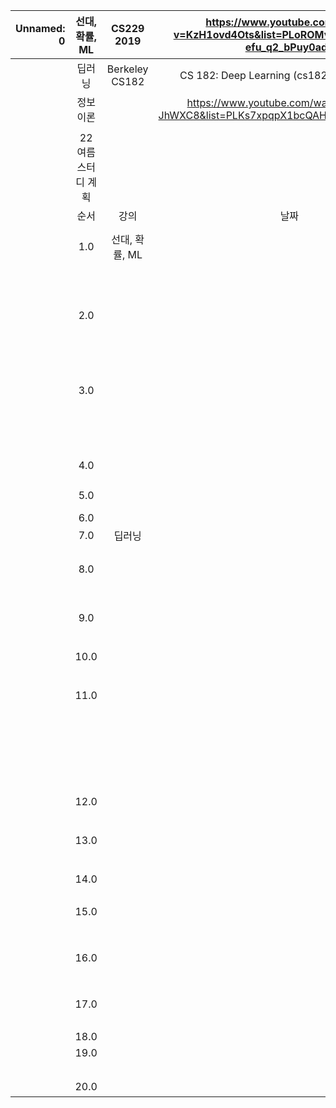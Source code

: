 | Unnamed: 0 | 선대, 확률, ML | CS229 2019 | https://www.youtube.com/watch?v=KzH1ovd4Ots&list=PLoROMvodv4rNH7qL6-efu_q2_bPuy0adh | Unnamed: 4 | Unnamed: 5 | Unnamed: 6 | Unnamed: 7 | Unnamed: 8 |
|--:|:-:|:-:|:-:|:-:|:-:|:-:|:-:|:-:|
| | 딥러닝 | Berkeley CS182 | CS 182: Deep Learning (cs182sp21.github.io) | | | | | |
| | 정보 이론 | | https://www.youtube.com/watch?v=KRNz-JhWXC8&list=PLKs7xpqpX1bcQAHSjlZAv8vHftDj6kXrn | | | | | |
| | | | | | | | | |
| | 22 여름 스터디 계획 | | | | | | | |
| | 순서 | 강의 | 날짜 | 발표자 | 강의 | 실습 | 조교 | 추가 자료 |
| | 1.0 | 선대, 확률, ML | | | CS 229 lec 1 - Introduction and Logistics, Review of Linear Algebra | 실습1,2 | | 실습1 ( https://drive.google.com/file/d/1Aqtea9FWbVdteVhv3U2eV11oi7MNtJh5/view?usp=sharing ) |
| | | | | | | | | 실습2 ( https://drive.google.com/file/d/1BD_Nc0Fbf-TzLTsbs_AYo5dZ3b0k93nu/view?usp=sharing ) |
| | 2.0 | | | | CS 229 lec 2 - Review of Matrix Calculus, Review of Probability | 실습 3,4 | | 실습3 ( https://drive.google.com/file/d/1gFugPjiYe70TfGLvWA-fnhM5VhEY2Iu7/view?usp=sharing ) |
| | | | | | | | | 실습4 ( https://drive.google.com/file/d/1XnJrNH5pXnfHVblGplEnhFZC56khNbQf/view?usp=sharing ) |
| | 3.0 | | | | CS 229 lec 3 - Review of Probability and Statistics, Setting of Supervised Learning | 실습5,6 | | 실습5 ( https://drive.google.com/file/d/16WbxPodPbYgroTCklA2Jtn6C-ztoph8U/view?usp=sharing ) |
| | | | | | | | | 실습6 ( https://drive.google.com/file/d/1uG6MRNYujZ1ZzarZs2xkw1psYEYHACWC/view?usp=sharing ) |
| | 4.0 | | | | CS 229 lec 4 - Linear Regression (Normal Equations, probabilistic interpretation), MLE | 실습 7 | | 실습7 ( https://drive.google.com/file/d/1M0LMryw5jujFgb8Gw-ul6UAlv7vKlqjP/view?usp=sharing ) |
| | 5.0 | | | | CS 229 lec 5 - Perceptron, Logistic Regression, Newton's Method | X | | |
| | 6.0 | | | | CS 229 lec 21 - Evaluation Metrics (F1, ROC, etc..) | | | |
| | 7.0 | 딥러닝 | | | lec 1-2 (Introduction, ML basics 1) | | | |
| | | | | | Discussion 1 | | | |
| | 8.0 | | | | lec 3-4 (ML basics 2, optimization) | hw1 | | https://distill.pub/2017/momentum/ |
| | | | | | Discussion 2 | | | https://openai.com/blog/deep-double-descent/ |
| | | | | | | | | https://mml-book.github.io/book/mml-book.pdf (p.291-p.303) |
| | 9.0 | | | | lec 5-6 (Backpropogation, CNN) | | | |
| | | | | | Discussion 3 | | | |
| | 10.0 | | | | lec 7-8(Getting neural nets to train, Computer Vision) | X | | overfitting in deep neural network ( https://lilianweng.github.io/lil-log/2019/03/14/are-deep-neural-networks-dramatically-overfitted.html ) |
| | | | | | Discussion 4 | | | |
| | 11.0 | | | | lec 9 Generating images from CNN, lec 10 RNN | | | RNN and Regularization(Dropout): |
| | | | | | Discussion 5 | | | https://medium.com/curg/deep-rnn-%EC%A0%95%EA%B7%9C%ED%99%94%EA%B0%80-%EA%B6%81%EA%B8%88%ED%95%B4-7d69f3bbc171 |
| | | | | | | | | Bidirenctional RNN: https://d2l.ai/chapter_recurrent-modern/bi-rnn.html |
| | | | | | | | | Seq to Seq Machine Translation: https://deep-learning-study.tistory.com/685 |
| | | | | | | | | Beam Search: https://littlefoxdiary.tistory.com/4 |
| | 12.0 | | | | lec11 Seq2Seq | | | |
| | | | | | Discussion 6" | | | |
| | 13.0 | | | | lec 12 Transformers | hw3 | | Transformer: https://nlp.seas.harvard.edu/2018/04/03/attention.html#model-architecture |
| | | | | | Discussion 7 | | | |
| | 14.0 | | | | lec 13 NLP applications | | | |
| | | | | | Discussion 8 (pretraining) | | | |
| | 15.0 | | | | lec 14-15 (Imitation learning, policy gradient) | | | |
| | | | | | Discussion 8 (imitation learning), discussion 9 (policy graident) | | | |
| | 16.0 | | | | 정보 이론 1~3 (Entropy, Cross-Entropy, KL Divergence) | hw2 | | |
| | | | | | https://www.youtube.com/watch?v=KRNz-JhWXC8&list=PLKs7xpqpX1bcQAHSjlZAv8vHftDj6kXrn | | | |
| | 17.0 | | | | lec 17 (Autoencoder & Latent variable model) | | | |
| | | | | | Discussion 10 | | | |
| | 18.0 | | | | lec 18 (VAE) | | | |
| | 19.0 | | | | lec 19 (GAN) | | | |
| | | | | | Discussion 11 | | | |
| | 20.0 | | | | 딥러닝 시험 | | | |
